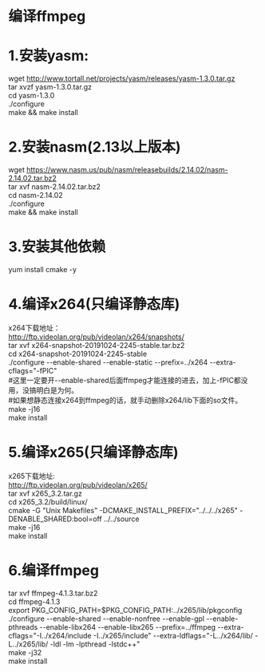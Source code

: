 # 编译ffmpeg

# 1.安装yasm:  
wget http://www.tortall.net/projects/yasm/releases/yasm-1.3.0.tar.gz  
tar xvzf yasm-1.3.0.tar.gz  
cd yasm-1.3.0  
./configure  
make && make install    
  
# 2.安装nasm(2.13以上版本)  
wget https://www.nasm.us/pub/nasm/releasebuilds/2.14.02/nasm-2.14.02.tar.bz2  
tar xvf nasm-2.14.02.tar.bz2   
cd nasm-2.14.02  
./configure    
make && make install   
  
# 3.安装其他依赖  
yum install cmake -y  
  
# 4.编译x264(只编译静态库)  
x264下载地址：  
http://ftp.videolan.org/pub/videolan/x264/snapshots/  
tar xvf x264-snapshot-20191024-2245-stable.tar.bz2   
cd x264-snapshot-20191024-2245-stable  
./configure --enable-shared --enable-static --prefix=../x264 --extra-cflags="-fPIC"  
#这里一定要开--enable-shared后面ffmpeg才能连接的进去，加上-fPIC都没用，没搞明白是为何。  
#如果想静态连接x264到ffmpeg的话，就手动删除x264/lib下面的so文件。
make -j16  
make install  
  
# 5.编译x265(只编译静态库)  
x265下载地址:  
http://ftp.videolan.org/pub/videolan/x265/  
tar xvf x265_3.2.tar.gz   
cd x265_3.2/build/linux/  
cmake -G "Unix Makefiles" -DCMAKE_INSTALL_PREFIX="../../../x265" -DENABLE_SHARED:bool=off ../../source  
make -j16  
make install  
  
# 6.编译ffmpeg  
tar xvf ffmpeg-4.1.3.tar.bz2  
cd ffmpeg-4.1.3  
export PKG_CONFIG_PATH=$PKG_CONFIG_PATH:../x265/lib/pkgconfig  
./configure --enable-shared --enable-nonfree --enable-gpl --enable-pthreads --enable-libx264 --enable-libx265 --prefix=../ffmpeg --extra-cflags="-I../x264/include -I../x265/include" --extra-ldflags="-L../x264/lib/ -L../x265/lib/ -ldl -lm -lpthread -lstdc++"  
make -j32  
make install  
